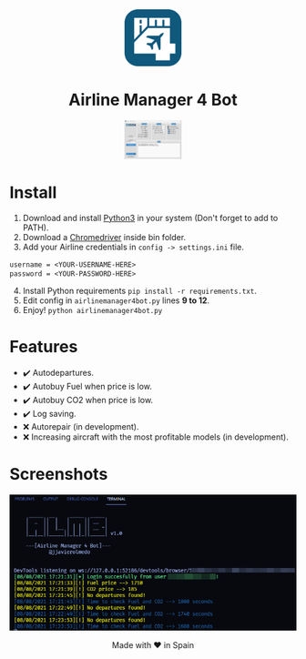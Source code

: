 <div align="center">
    <img src="https://raw.githubusercontent.com/JavierOlmedo/AirlineManager4Bot/master/img/logo.png" width="100px">
    <h1>Airline Manager 4 Bot</h1>
    <img src="https://raw.githubusercontent.com/JavierOlmedo/AirlineManager4Bot/master/img/main.png" width="100px">
</div>

# Install
1. Download and install [Python3](https://www.python.org/downloads/) in your system (Don't forget to add to PATH).
2. Download a [Chromedriver](https://chromedriver.chromium.org/downloads) inside bin folder.
3. Add your Airline credentials in `config -> settings.ini` file.
```
username = <YOUR-USERNAME-HERE>
password = <YOUR-PASSWORD-HERE>
```
4. Install Python requirements `pip install -r requirements.txt`.
5. Edit config in `airlinemanager4bot.py` lines **9 to 12**.
5. Enjoy! `python airlinemanager4bot.py`

# Features
- ✔️ Autodepartures.
- ✔️ Autobuy Fuel when price is low.
- ✔️ Autobuy CO2 when price is low.
- ✔️ Log saving.
- ❌ Autorepair (in development).
- ❌ Increasing aircraft with the most profitable models (in development).

# Screenshots
![](https://raw.githubusercontent.com/JavierOlmedo/AirlineManager4Bot/master/img/screenshot_001.png)

<div align="center">
    Made with ❤️ in Spain
</div>